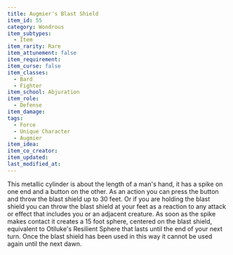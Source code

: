 ```yaml
---
title: Augmier's Blast Shield
item_id: 55
category: Wondrous
item_subtypes:
  - Item
item_rarity: Rare
item_attunement: false
item_requirement:
item_curse: false
item_classes:
  - Bard
  - Fighter
item_school: Abjuration
item_role:
  - Defense
item_damage:
tags:
  - Force
  - Unique Character
  - Augmier
item_idea:
item_co_creator:
item_updated:
last_modified_at:
---
```


This metallic cylinder is about the length of a man's hand, it has a spike on one end and a button on the other.
As an action you can press the button and throw the blast shield up to 30 feet. Or if you are holding the blast shield you can throw the blast shield at your feet as a reaction to any attack or effect that includes you or an adjacent creature.
As soon as the spike makes contact it creates a 15 foot sphere, centered on the blast shield, equivalent to Otiluke's Resilient Sphere that lasts until the end of your next turn.
Once the blast shield has been used in this way it cannot be used again until the next dawn.
